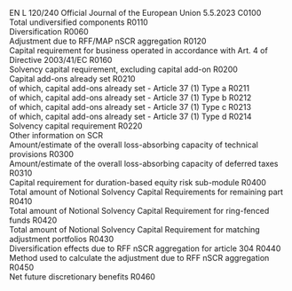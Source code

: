 EN  L 120/240 Official Journal of the European Union 5.5.2023
 C0100  
Total undiversified components  R0110  
Diversification  R0060  
Adjustment due to RFF/MAP nSCR aggregation  R0120  
Capital requirement for business operated in accordance with Art. 4 of Directive 2003/41/EC  R0160  
Solvency capital requirement, excluding capital add-on  R0200  
Capital add-ons already set  R0210  
of which, capital add-ons already set - Article 37 (1) Type a  R0211  
of which, capital add-ons already set - Article 37 (1) Type b  R0212  
of which, capital add-ons already set - Article 37 (1) Type c  R0213  
of which, capital add-ons already set - Article 37 (1) Type d  R0214  
Solvency capital requirement  R0220  
Other information on SCR  
Amount/estimate of the overall loss-absorbing capacity of technical provisions  R0300  
Amount/estimate of the overall loss-absorbing capacity of deferred taxes  R0310  
Capital requirement for duration-based equity risk sub-module  R0400  
Total amount of Notional Solvency Capital Requirements for remaining part  R0410  
Total amount of Notional Solvency Capital Requirement for ring-fenced funds  R0420  
Total amount of Notional Solvency Capital Requirement for matching adjustment portfolios  R0430  
Diversification effects due to RFF nSCR aggregation for article 304  R0440  
Method used to calculate the adjustment due to RFF nSCR aggregation  R0450  
Net future discretionary benefits  R0460